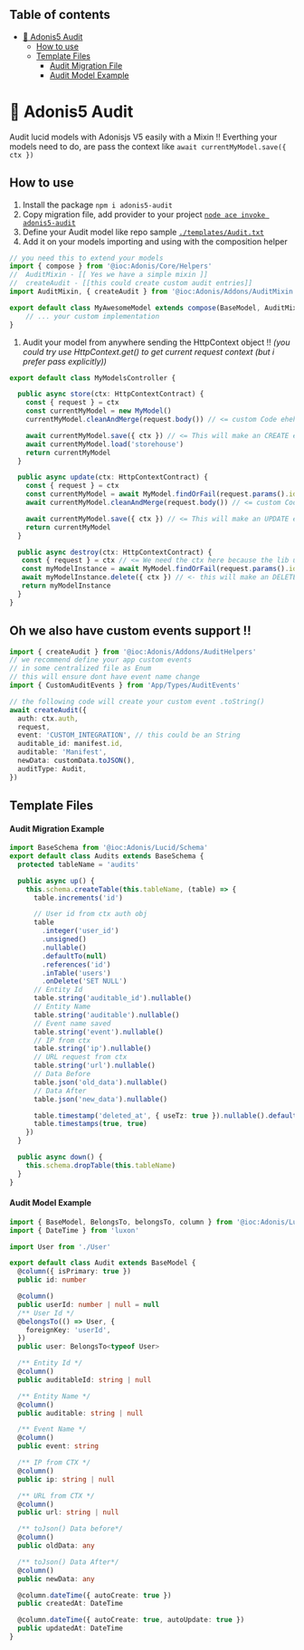 ## Table of contents

- [🔖 Adonis5 Audit](#-adonis5-audit)
  - [How to use](#how-to-use)
  - [Template Files](#template-files)
    - [Audit Migration File](#Audit-Migration-File)
    - [Audit Model Example](#Audit-Model-Example)

# 🔖 Adonis5 Audit

Audit lucid models with Adonisjs V5 easily with a Mixin !!
Everthing your models need to do, are pass the context like `await currentMyModel.save({ ctx })`

## How to use

1. Install the package `npm i adonis5-audit`
2. Copy migration file, add provider to your project [`node ace invoke adonis5-audit`](#Audit-Migration-File)
3. Define your Audit model like repo sample [`./templates/Audit.txt`](#Audit-Model-Example)
4. Add it on your models importing and using with the composition helper

```ts
// you need this to extend your models
import { compose } from '@ioc:Adonis/Core/Helpers'
//  AuditMixin - [[ Yes we have a simple mixin ]]
//  createAudit - [[this could create custom audit entries]]
import AuditMixin, { createAudit } from '@ioc:Adonis/Addons/AuditMixin'

export default class MyAwesomeModel extends compose(BaseModel, AuditMixin ) {
    // ... your custom implementation
}
```

1. Audit your model from anywhere sending the HttpContext object !!
   _(you could try use HttpContext.get() to get current request context (but i prefer pass explicitly))_

```ts
export default class MyModelsController {

  public async store(ctx: HttpContextContract) {
    const { request } = ctx
    const currentMyModel = new MyModel()
    currentMyModel.cleanAndMerge(request.body()) // <= custom Code ehehe

    await currentMyModel.save({ ctx }) // <= This will make an CREATE event entry on audits table since model was not saved before
    await currentMyModel.load('storehouse')
    return currentMyModel
  }

  public async update(ctx: HttpContextContract) {
    const { request } = ctx
    const currentMyModel = await MyModel.findOrFail(request.params().id)
    await currentMyModel.cleanAndMerge(request.body()) // <= custom Code ehehe

    await currentMyModel.save({ ctx }) // <= This will make an UPDATE event entry on audits table
    return currentMyModel
  }

  public async destroy(ctx: HttpContextContract) {
   const { request } = ctx // <= We need the ctx here because the lib use it to log IP Addresses, User and more !
   const myModelInstance = await MyModel.findOrFail(request.params().id)
   await myModelInstance.delete({ ctx }) // <- this will make an DELETE event entry on audits table
   return myModelInstance
  }
}
```

## Oh we also have custom events support !!

```ts
import { createAudit } from '@ioc:Adonis/Addons/AuditHelpers'
// we recommend define your app custom events 
// in some centralized file as Enum
// this will ensure dont have event name change
import { CustomAuditEvents } from 'App/Types/AuditEvents' 

// the following code will create your custom event .toString()
await createAudit({
  auth: ctx.auth,
  request,
  event: 'CUSTOM_INTEGRATION', // this could be an String
  auditable_id: manifest.id,
  auditable: 'Manifest',
  newData: customData.toJSON(),
  auditType: Audit,
})
```

## Template Files

#### Audit Migration Example

```ts
import BaseSchema from '@ioc:Adonis/Lucid/Schema'
export default class Audits extends BaseSchema {
  protected tableName = 'audits'

  public async up() {
    this.schema.createTable(this.tableName, (table) => {
      table.increments('id')

      // User id from ctx auth obj
      table
        .integer('user_id')
        .unsigned()
        .nullable()
        .defaultTo(null)
        .references('id')
        .inTable('users')
        .onDelete('SET NULL')
      // Entity Id
      table.string('auditable_id').nullable()
      // Entity Name
      table.string('auditable').nullable()
      // Event name saved
      table.string('event').nullable()
      // IP from ctx
      table.string('ip').nullable()
      // URL request from ctx
      table.string('url').nullable()
      // Data Before
      table.json('old_data').nullable()
      // Data After
      table.json('new_data').nullable()

      table.timestamp('deleted_at', { useTz: true }).nullable().defaultTo(null)
      table.timestamps(true, true)
    })
  }

  public async down() {
    this.schema.dropTable(this.tableName)
  }
}
```

#### Audit Model Example

```ts
import { BaseModel, BelongsTo, belongsTo, column } from '@ioc:Adonis/Lucid/Orm'
import { DateTime } from 'luxon'

import User from './User'

export default class Audit extends BaseModel {
  @column({ isPrimary: true })
  public id: number

  @column()
  public userId: number | null = null
  /** User Id */
  @belongsTo(() => User, {
    foreignKey: 'userId',
  })
  public user: BelongsTo<typeof User>

  /** Entity Id */
  @column()
  public auditableId: string | null

  /** Entity Name */
  @column()
  public auditable: string | null

  /** Event Name */
  @column()
  public event: string

  /** IP from CTX */
  @column()
  public ip: string | null

  /** URL from CTX */
  @column()
  public url: string | null

  /** toJson() Data before*/
  @column()
  public oldData: any

  /** toJson() Data After*/
  @column()
  public newData: any

  @column.dateTime({ autoCreate: true })
  public createdAt: DateTime

  @column.dateTime({ autoCreate: true, autoUpdate: true })
  public updatedAt: DateTime
}
```
